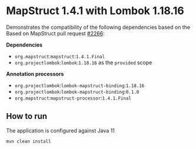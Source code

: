 # MapStruct 1.4.1 with Lombok 1.18.16

Demonstrates the compatibility of the following dependencies based on the Based on MapStruct pull request [#2266](https://github.com/mapstruct/mapstruct/pull/2266):

**Dependencies**

 - `org.mapstruct`:`mapstruct`:`1.4.1.Final`
 - `org.projectlombok`:`lombok`:`1.18.16` as the `provided` scope
 
**Annotation processors**

  - `org.projectlombok`:`lombok-mapstruct-binding`:`1.18.16`
  - `org.projectlombok`:`lombok-mapstruct-binding`:`0.1.0`
  - `org.mapstruct`:`mapstruct-processor`:`1.4.1.Final`

## How to run
 
The application is configured against Java 11

    mvn clean install

